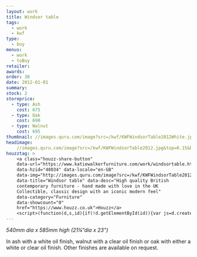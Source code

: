 ```yaml
---
layout: work
title: Windsor table
tags:
  - work
  - kwf
type:
  - buy
menus:
  - work
  - toBuy
retailer:
awards:
order: 30
date: 2012-01-01
summary:
stock: 2
storeprice: 
  - type: Ash
    cost: 675
  - type: Oak
    cost: 690
  - type: Walnut
    cost: 695
thumbnail: //images.quru.com/image?src=/kwf/KWFWindsorTable2012White.jpg&width=175&height=175&fill=auto&fill=%23ffffff&format=jpg&strip=1
headimage:
    //images.quru.com/image?src=/kwf/KWFWindsorTable2012.jpg&top=0.15&bottom=0.9&right=0.98&height=1000&strip=1
houzztag: >
    <a class="houzz-share-button" 
    data-url="https://www.katiewalkerfurniture.com/work/windsortable.html"
    data-hzid="48034" data-locale="en-GB"
    data-img="http://images.quru.com/image?src=/kwf/KWFWindsorTable2012.jpg&height=480&top=0.15&bottom=0.9&right=0.98&strip=1&width=342"
    data-title="Windsor table" data-desc="High quality British
    contemporary furniture - hand made with love in the UK 
    Collectible, classic design with an iconic modern feel" 
    data-category="Furniture" 
    data-showcount="0" 
    href="https://www.houzz.co.uk">Houzz</a>
    <script>(function(d,s,id){if(!d.getElementById(id)){var js=d.createElement(s);js.id=id;js.async=true;js.src="//www.houzz.co.uk/js/widgets.js?"+(new Date().getTime());var ss=d.getElementsByTagName(s)[0];ss.parentNode.insertBefore(js,ss);}})(document,"script","houzzwidget-js");</script>
---
```

_540mm dia x 585mm high (21&frac14;&rdquo;dia x 23&rdquo;)_

In ash with a white oil finish, walnut with a clear oil finish or oak with either a white or clear oil finish.
Other finishes are available on request.
